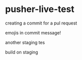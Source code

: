# pusher-live-test

creating a commit for a pul request

emojis in commit message!


another staging tes

build on staging


